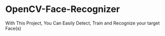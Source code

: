 # OpenCV-Face-Recognizer
With This Project, You Can Easily Detect, Train and Recognize your target Face(s)
